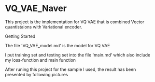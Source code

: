 # VQ_VAE_Naver
This project is the implementation for VQ VAE that is combined Vector quantistaions with Variational encoder. 

Getting Started

The file 'VQ_VAE_model.md' is the model for VQ VAE

I put training set and testing set into the file 'main.md' which also include my loss-function and main function

After runing this project for the sample I used, the result has been presented by following pictures
